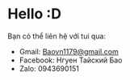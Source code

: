 # Hello :D 
Bạn có thể liên hệ với tui qua:
- Gmail: Baovn1179@gmail.com
- Facebook: Нгуен Тайский Бао
- Zalo: 0943690151
